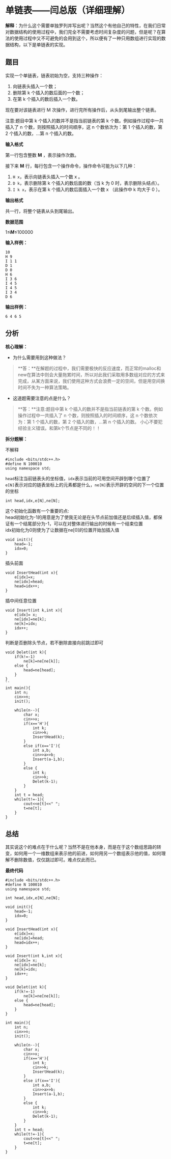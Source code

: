 # 单链表——闫总版（详细理解）

**解释**：为什么这个需要单独罗列并写出呢？当然这个有他自己的特性，在我们日常对数据结构的使用过程中，我们完全不需要考虑时间复杂度的问题，但是呢？在算法的使用过程中又不可避免的会用到这个，所以便有了一种只用数组进行实现的数据结构，以下是单链表的实现。

## 题目

实现一个单链表，链表初始为空，支持三种操作：

1. 向链表头插入一个数；
2. 删除第 k 个插入的数后面的一个数；
3. 在第 k 个插入的数后插入一个数。

现在要对该链表进行 M 次操作，进行完所有操作后，从头到尾输出整个链表。

注意:题目中第 k
 个插入的数并不是指当前链表的第 k
 个数。例如操作过程中一共插入了 n
 个数，则按照插入的时间顺序，这 n
 个数依次为：第 1
 个插入的数，第 2
 个插入的数，…第 n
 个插入的数。

**输入格式**

第一行包含整数 **M**
，表示操作次数。

接下来 **M**
 行，每行包含一个操作命令，操作命令可能为以下几种：

1. `H x`，表示向链表头插入一个数 x
。
2. `D k`，表示删除第 k
 个插入的数后面的数（当 k
 为 0
 时，表示删除头结点）。
3. `I k x`，表示在第 k
 个插入的数后面插入一个数 x
（此操作中 k
 均大于 0
）。

**输出格式**

共一行，将整个链表从头到尾输出。

**数据范围**

1≤***M***≤100000

**输入样例：**

```
10
H 9
I 1 1
D 1
D 0
H 6
I 3 6
I 4 5
I 4 5
I 3 4
D 6
```
**输出样例：**
```
6 4 6 5
```

## 分析

**核心理解：** 

- 为什么需要用到这种做法？

> **答：**在解题的过程中，我们需要极快的反应速度，而正常的malloc和new在算法中则会大量拖累时间，所以对此我们采取用多数组对应的方式来完成，从某方面来说，我们使用这种方式会浪费一定的空间，但是用空间换时间不失为一种算法策略。

- 这道题需要注意的点是什么？

> **答：**注意:题目中第 k
 个插入的数并不是指当前链表的第 k
 个数。例如操作过程中一共插入了 n
 个数，则按照插入的时间顺序，这 n
 个数依次为：第 1
 个插入的数，第 2
 个插入的数，…第 n
 个插入的数。
小心不要犯经验主义错误。和第k个节点是不同的！！

**拆分题解：**

不解释
```
#include <bits/stdc++.h>
#define N 100010
using namespace std;
```
`head`标注当前链表头的坐标值，`idx`表示当前的可用空间开辟到哪个位置了\
`e[N]`表示对应的链表坐标上的元素都是什么，`ne[N]`表示开辟的空间的下一个位置的坐标
```
int head,idx,e[N],ne[N];
```
这个初始化函数有一个重要的点:\
head初始化为-1的用意是为了使我无论是在头节点前加值还是后续插入值，都保证有一个结尾部分为-1，可以在对整体进行输出的时候有一个结束位置\
idx初始化为0则使为了让数据在ne[0]的位置开始加插入值
```
void init(){
    head=-1;
    idx=0;
}
```
插头前面
```
void InsertHead(int x){
    e[idx]=x;
    ne[idx]=head;
    head=idx++;
}
```
插中间任意位置
```
void Insert(int k,int x){
    e[idx]= x;
    ne[idx]=ne[k];
    ne[k]=idx;
    idx++;
}
```
判断是否删除头节点，若不删除直接向前跳过即可
```
void Delet(int k){
    if(k!=-1)
        ne[k]=ne[ne[k]];
    else {
        head=ne[head];
    }
}
``
int main(){
    int n;
    cin>>n;
    init();

    while(n--){
        char x;
        cin>>x;
        if(x=='H'){
            int k;
            cin>>k;
            InsertHead(k);
        }
        else if(x=='I'){
            int a,b;
            cin>>a>>b;
            Insert(a-1,b);
        }
        else {
            int k;
            cin>>k;
            Delet(k-1);
        }
    }
    int t = head;
    while(t!=-1){
        cout<<e[t]<<" ";
        t=ne[t];
    }
}
```

## 总结
其实说这个的难点在于什么呢？当然不是在他本身，而是在于这个数组思路的转变，如何用一个一维数组来表示他的前进，如何用另一个数组表示他的值，如何理解不删除数值，仅仅跳过即可。难点仅此而已。

**最终代码**

```
#include <bits/stdc++.h>
#define N 100010
using namespace std;

int head,idx,e[N],ne[N];

void init(){
    head=-1;
    idx=0;
}

void InsertHead(int x){
    e[idx]=x;
    ne[idx]=head;
    head=idx++;
}

void Insert(int k,int x){
    e[idx]= x;
    ne[idx]=ne[k];
    ne[k]=idx;
    idx++;
}

void Delet(int k){
    if(k!=-1)
        ne[k]=ne[ne[k]];
    else {
        head=ne[head];
    }
}

int main(){
    int n;
    cin>>n;
    init();

    while(n--){
        char x;
        cin>>x;
        if(x=='H'){
            int k;
            cin>>k;
            InsertHead(k);
        }
        else if(x=='I'){
            int a,b;
            cin>>a>>b;
            Insert(a-1,b);
        }
        else {
            int k;
            cin>>k;
            Delet(k-1);
        }
    }
    int t = head;
    while(t!=-1){
        cout<<e[t]<<" ";
        t=ne[t];
    }
}
```
